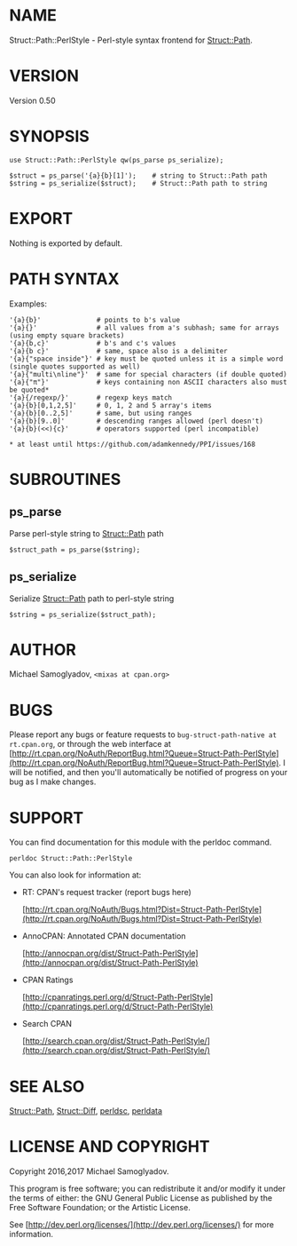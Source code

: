 # NAME

Struct::Path::PerlStyle - Perl-style syntax frontend for [Struct::Path](https://metacpan.org/pod/Struct::Path).

# VERSION

Version 0.50

# SYNOPSIS

    use Struct::Path::PerlStyle qw(ps_parse ps_serialize);

    $struct = ps_parse('{a}{b}[1]');    # string to Struct::Path path
    $string = ps_serialize($struct);    # Struct::Path path to string

# EXPORT

Nothing is exported by default.

# PATH SYNTAX

Examples:

    '{a}{b}'              # points to b's value
    '{a}{}'               # all values from a's subhash; same for arrays (using empty square brackets)
    '{a}{b,c}'            # b's and c's values
    '{a}{b c}'            # same, space also is a delimiter
    '{a}{"space inside"}' # key must be quoted unless it is a simple word (single quotes supported as well)
    '{a}{"multi\nline"}'  # same for special characters (if double quoted)
    '{a}{"π"}'            # keys containing non ASCII characters also must be quoted*
    '{a}{/regexp/}'       # regexp keys match
    '{a}{b}[0,1,2,5]'     # 0, 1, 2 and 5 array's items
    '{a}{b}[0..2,5]'      # same, but using ranges
    '{a}{b}[9..0]'        # descending ranges allowed (perl doesn't)
    '{a}{b}(<<){c}'       # operators supported (perl incompatible)

    * at least until https://github.com/adamkennedy/PPI/issues/168

# SUBROUTINES

## ps\_parse

Parse perl-style string to [Struct::Path](https://metacpan.org/pod/Struct::Path) path

    $struct_path = ps_parse($string);

## ps\_serialize

Serialize [Struct::Path](https://metacpan.org/pod/Struct::Path) path to perl-style string

    $string = ps_serialize($struct_path);

# AUTHOR

Michael Samoglyadov, `<mixas at cpan.org>`

# BUGS

Please report any bugs or feature requests to `bug-struct-path-native at rt.cpan.org`, or through
the web interface at [http://rt.cpan.org/NoAuth/ReportBug.html?Queue=Struct-Path-PerlStyle](http://rt.cpan.org/NoAuth/ReportBug.html?Queue=Struct-Path-PerlStyle). I will be notified, and then you'll
automatically be notified of progress on your bug as I make changes.

# SUPPORT

You can find documentation for this module with the perldoc command.

    perldoc Struct::Path::PerlStyle

You can also look for information at:

- RT: CPAN's request tracker (report bugs here)

    [http://rt.cpan.org/NoAuth/Bugs.html?Dist=Struct-Path-PerlStyle](http://rt.cpan.org/NoAuth/Bugs.html?Dist=Struct-Path-PerlStyle)

- AnnoCPAN: Annotated CPAN documentation

    [http://annocpan.org/dist/Struct-Path-PerlStyle](http://annocpan.org/dist/Struct-Path-PerlStyle)

- CPAN Ratings

    [http://cpanratings.perl.org/d/Struct-Path-PerlStyle](http://cpanratings.perl.org/d/Struct-Path-PerlStyle)

- Search CPAN

    [http://search.cpan.org/dist/Struct-Path-PerlStyle/](http://search.cpan.org/dist/Struct-Path-PerlStyle/)

# SEE ALSO

[Struct::Path](https://metacpan.org/pod/Struct::Path), [Struct::Diff](https://metacpan.org/pod/Struct::Diff), [perldsc](https://metacpan.org/pod/perldsc), [perldata](https://metacpan.org/pod/perldata)

# LICENSE AND COPYRIGHT

Copyright 2016,2017 Michael Samoglyadov.

This program is free software; you can redistribute it and/or modify it
under the terms of either: the GNU General Public License as published
by the Free Software Foundation; or the Artistic License.

See [http://dev.perl.org/licenses/](http://dev.perl.org/licenses/) for more information.
